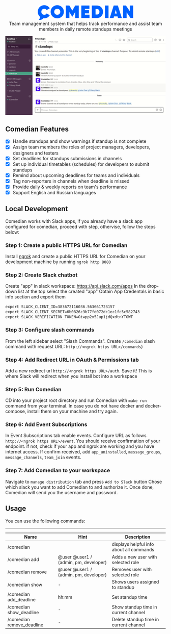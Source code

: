 <div align="center">
    <img style="width: 300px" src ="documentation/logo.png" />
</div>

<div align="center"> Team management system that helps track performance and assist team members in daily remote standups meetings </div>

![](documentation/show.gif)

## Comedian Features

- [x] Handle standups and show warnings if standup is not complete 
- [x] Assign team members the roles of project managers, developers, designers and testers
- [x] Set deadlines for standups submissions in channels
- [x] Set up individual timetables (schedules) for developers to submit standups
- [x] Remind about upcoming deadlines for teams and individuals
- [x] Tag non-reporters in channels when deadline is missed
- [x] Provide daily & weekly reports on team's performance
- [x] Support English and Russian languages

## Local Development
Comedian works with Slack apps, if you already have a slack app configured for comedian, proceed with step, othervise, follow the steps below: 

### **Step 1**: Create a public HTTPS URL for Comedian
Install [ngrok](https://ngrok.com/product) and create a public HTTPS URL for Comedian on your development machine by running `ngrok http 8080`

### **Step 2**: Create Slack chatbot 
Create "app" in slack workspace: https://api.slack.com/apps
In the drop-down list at the top select the created "app"
Obtain App Credentals in basic info section and export them

```
export SLACK_CLIENT_ID=383672116036.563661723157
export SLACK_CLIENT_SECRET=6b0826c3b77fd072dc1ec1fc5c582743
export SLACK_VERIFICATION_TOKEN=Oiwpp2x5Jup1jdQxdtnYTOWT
```

### **Step 3**: Configure slash commands
From the left sidebar select "Slash Commands". Create `/comedian` slash command with request URL: `http://<ngrok https URL>/commands`)

### **Step 4**: Add Redirect URL in OAuth & Permissions tab
Add a new redirect url `http://<ngrok https URL>/auth`. Save it! This is where Slack will redirect when you install bot into a workspace

### **Step 5**: Run Comedian

CD into your project root directory and run Comedian with `make run` command from your terminal. In case you do not have docker and docker-compose, install them on your machine and try again. 

### **Step 6**: Add Event Subscriptions
In Event Subscriptions tab enable events. Configure URL as follows ```http://<ngrok https URL>/event```. You should receive confirmation of your endpoint. if not, check if your app and ngrok are working and you have internet access. If confirm received, add `app_uninstalled`, `message_groups`, `message_channels`, `team_join` events. 

### **Step 7**: Add Comedian to your workspace
Navigate to `manage distribution` tab and press `Add to Slack` button
Chose which slack you want to add Comedian to and authorize it. Once done, Comedian will send you the username and password. 

## Usage

You can use the following commands:
***
| Name | Hint | Description |
| --- | --- | --- | 
| /comedian | | displays helpful info about all commands |
| /comedian add | @user @user1 / (admin, pm, developer) | Adds a new user with selected role |
| /comedian remove | @user @user1 / (admin, pm, developer) | Removes user with selected role |
| /comedian show | - | Shows users assigned to standup |
| /comedian add_deadline | hh:mm | Set standup time |
| /comedian show_deadline | - | Show standup time in current channel |
| /comedian remove_deadline | - | Delete standup time in current channel |